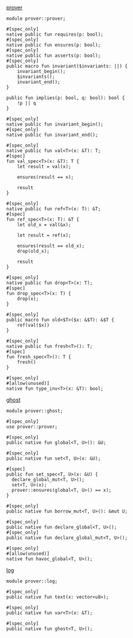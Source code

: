 

[prover](https://github.com/asymptotic-code/sui-prover/blob/main/packages/prover/sources/prover.move)
```move
module prover::prover;

#[spec_only]
native public fun requires(p: bool);
#[spec_only]
native public fun ensures(p: bool);
#[spec_only]
native public fun asserts(p: bool);
#[spec_only]
public macro fun invariant($invariants: ||) {
    invariant_begin();
    $invariants();
    invariant_end();
}

public fun implies(p: bool, q: bool): bool {
    !p || q
}

#[spec_only]
native public fun invariant_begin();
#[spec_only]
native public fun invariant_end();

#[spec_only]
native public fun val<T>(x: &T): T;
#[spec]
fun val_spec<T>(x: &T): T {
    let result = val(x);

    ensures(result == x);

    result
}

#[spec_only]
native public fun ref<T>(x: T): &T;
#[spec]
fun ref_spec<T>(x: T): &T {
    let old_x = val(&x);

    let result = ref(x);

    ensures(result == old_x);
    drop(old_x);

    result
}

#[spec_only]
native public fun drop<T>(x: T);
#[spec]
fun drop_spec<T>(x: T) {
    drop(x);
}

#[spec_only]
public macro fun old<$T>($x: &$T): &$T {
    ref(val($x))
}

#[spec_only]
native public fun fresh<T>(): T;
#[spec]
fun fresh_spec<T>(): T {
    fresh()
}

#[spec_only]
#[allow(unused)]
native fun type_inv<T>(x: &T): bool;
```


[ghost](https://github.com/asymptotic-code/sui-prover/blob/main/packages/prover/sources/ghost.move)
```sui move
module prover::ghost;

#[spec_only]
use prover::prover;

#[spec_only]
public native fun global<T, U>(): &U;

#[spec_only]
public native fun set<T, U>(x: &U);

#[spec]
public fun set_spec<T, U>(x: &U) {
  declare_global_mut<T, U>();
  set<T, U>(x);
  prover::ensures(global<T, U>() == x);
}

#[spec_only]
public native fun borrow_mut<T, U>(): &mut U;

#[spec_only]
public native fun declare_global<T, U>();
#[spec_only]
public native fun declare_global_mut<T, U>();

#[spec_only]
#[allow(unused)]
native fun havoc_global<T, U>();
```

[log](https://github.com/asymptotic-code/sui-prover/blob/main/packages/prover/sources/log.move)
```sui move
module prover::log;

#[spec_only]
public native fun text(x: vector<u8>);

#[spec_only]
public native fun var<T>(x: &T);

#[spec_only]
public native fun ghost<T, U>();
```